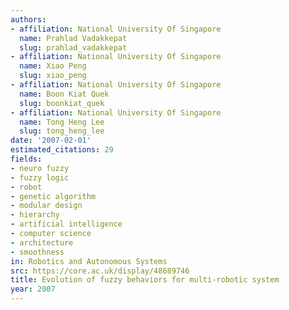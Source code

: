 ```yaml
---
authors:
- affiliation: National University Of Singapore
  name: Prahlad Vadakkepat
  slug: prahlad_vadakkepat
- affiliation: National University Of Singapore
  name: Xiao Peng
  slug: xiao_peng
- affiliation: National University Of Singapore
  name: Boon Kiat Quek
  slug: boonkiat_quek
- affiliation: National University Of Singapore
  name: Tong Heng Lee
  slug: tong_heng_lee
date: '2007-02-01'
estimated_citations: 29
fields:
- neuro fuzzy
- fuzzy logic
- robot
- genetic algorithm
- modular design
- hierarchy
- artificial intelligence
- computer science
- architecture
- smoothness
in: Robotics and Autonomous Systems
src: https://core.ac.uk/display/48689746
title: Evolution of fuzzy behaviors for multi-robotic system
year: 2007
---
```

